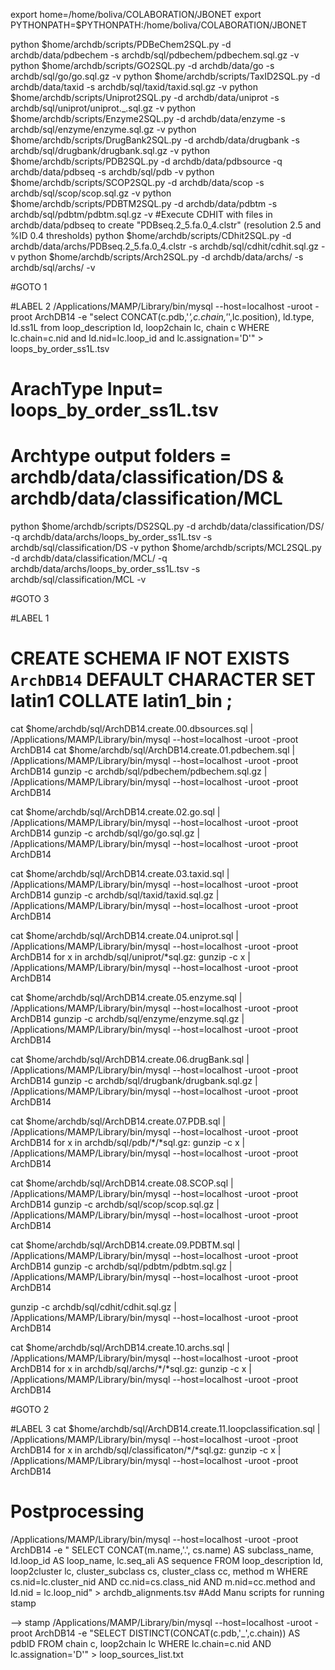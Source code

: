 export home=/home/boliva/COLABORATION/JBONET
export PYTHONPATH=$PYTHONPATH:/home/boliva/COLABORATION/JBONET

python $home/archdb/scripts/PDBeChem2SQL.py -d archdb/data/pdbechem -s archdb/sql/pdbechem/pdbechem.sql.gz -v
python $home/archdb/scripts/GO2SQL.py -d archdb/data/go -s archdb/sql/go/go.sql.gz -v
python $home/archdb/scripts/TaxID2SQL.py -d archdb/data/taxid -s archdb/sql/taxid/taxid.sql.gz -v
python $home/archdb/scripts/Uniprot2SQL.py -d archdb/data/uniprot -s archdb/sql/uniprot/uniprot._.sql.gz -v
python $home/archdb/scripts/Enzyme2SQL.py -d archdb/data/enzyme -s archdb/sql/enzyme/enzyme.sql.gz -v
python $home/archdb/scripts/DrugBank2SQL.py -d archdb/data/drugbank -s archdb/sql/drugbank/drugbank.sql.gz -v
python $home/archdb/scripts/PDB2SQL.py -d archdb/data/pdbsource -q archdb/data/pdbseq -s archdb/sql/pdb -v
python $home/archdb/scripts/SCOP2SQL.py -d archdb/data/scop -s archdb/sql/scop/scop.sql.gz -v
python $home/archdb/scripts/PDBTM2SQL.py -d archdb/data/pdbtm -s archdb/sql/pdbtm/pdbtm.sql.gz -v
#Execute CDHIT with files in archdb/data/pdbseq to create "PDBseq.2_5.fa.0_4.clstr" (resolution 2.5 and %ID 0.4 thresholds)
python $home/archdb/scripts/CDhit2SQL.py -d archdb/data/archs/PDBseq.2_5.fa.0_4.clstr -s archdb/sql/cdhit/cdhit.sql.gz -v
python $home/archdb/scripts/Arch2SQL.py -d archdb/data/archs/ -s archdb/sql/archs/ -v

#GOTO 1

#LABEL 2
/Applications/MAMP/Library/bin/mysql --host=localhost -uroot -proot ArchDB14 -e "select CONCAT(c.pdb,'_',c.chain,'_',lc.position), ld.type, ld.ss1L from loop_description ld, loop2chain lc, chain c WHERE lc.chain=c.nid and ld.nid=lc.loop_id and lc.assignation='D'" > loops_by_order_ss1L.tsv

# ArachType Input= loops_by_order_ss1L.tsv
# Archtype output folders = archdb/data/classification/DS & archdb/data/classification/MCL

python $home/archdb/scripts/DS2SQL.py -d archdb/data/classification/DS/ -q archdb/data/archs/loops_by_order_ss1L.tsv -s archdb/sql/classification/DS -v
python $home/archdb/scripts/MCL2SQL.py -d archdb/data/classification/MCL/ -q archdb/data/archs/loops_by_order_ss1L.tsv -s archdb/sql/classification/MCL -v

#GOTO 3

#LABEL 1
# CREATE SCHEMA IF NOT EXISTS `ArchDB14` DEFAULT CHARACTER SET latin1 COLLATE latin1_bin ;

cat $home/archdb/sql/ArchDB14.create.00.dbsources.sql | /Applications/MAMP/Library/bin/mysql --host=localhost -uroot -proot ArchDB14
cat $home/archdb/sql/ArchDB14.create.01.pdbechem.sql | /Applications/MAMP/Library/bin/mysql --host=localhost -uroot -proot ArchDB14
gunzip -c archdb/sql/pdbechem/pdbechem.sql.gz | /Applications/MAMP/Library/bin/mysql --host=localhost -uroot -proot ArchDB14

cat $home/archdb/sql/ArchDB14.create.02.go.sql | /Applications/MAMP/Library/bin/mysql --host=localhost -uroot -proot ArchDB14
gunzip -c archdb/sql/go/go.sql.gz | /Applications/MAMP/Library/bin/mysql --host=localhost -uroot -proot ArchDB14

cat $home/archdb/sql/ArchDB14.create.03.taxid.sql | /Applications/MAMP/Library/bin/mysql --host=localhost -uroot -proot ArchDB14
gunzip -c archdb/sql/taxid/taxid.sql.gz | /Applications/MAMP/Library/bin/mysql --host=localhost -uroot -proot ArchDB14

cat $home/archdb/sql/ArchDB14.create.04.uniprot.sql | /Applications/MAMP/Library/bin/mysql --host=localhost -uroot -proot ArchDB14
for x in archdb/sql/uniprot/*sql.gz:
gunzip -c x | /Applications/MAMP/Library/bin/mysql --host=localhost -uroot -proot ArchDB14

cat $home/archdb/sql/ArchDB14.create.05.enzyme.sql | /Applications/MAMP/Library/bin/mysql --host=localhost -uroot -proot ArchDB14
gunzip -c archdb/sql/enzyme/enzyme.sql.gz | /Applications/MAMP/Library/bin/mysql --host=localhost -uroot -proot ArchDB14

cat $home/archdb/sql/ArchDB14.create.06.drugBank.sql | /Applications/MAMP/Library/bin/mysql --host=localhost -uroot -proot ArchDB14
gunzip -c archdb/sql/drugbank/drugbank.sql.gz | /Applications/MAMP/Library/bin/mysql --host=localhost -uroot -proot ArchDB14

cat $home/archdb/sql/ArchDB14.create.07.PDB.sql | /Applications/MAMP/Library/bin/mysql --host=localhost -uroot -proot ArchDB14
for x in archdb/sql/pdb/*/*sql.gz:
gunzip -c x | /Applications/MAMP/Library/bin/mysql --host=localhost -uroot -proot ArchDB14

cat $home/archdb/sql/ArchDB14.create.08.SCOP.sql | /Applications/MAMP/Library/bin/mysql --host=localhost -uroot -proot ArchDB14
gunzip -c archdb/sql/scop/scop.sql.gz | /Applications/MAMP/Library/bin/mysql --host=localhost -uroot -proot ArchDB14

cat $home/archdb/sql/ArchDB14.create.09.PDBTM.sql | /Applications/MAMP/Library/bin/mysql --host=localhost -uroot -proot ArchDB14
gunzip -c archdb/sql/pdbtm/pdbtm.sql.gz | /Applications/MAMP/Library/bin/mysql --host=localhost -uroot -proot ArchDB14

gunzip -c archdb/sql/cdhit/cdhit.sql.gz | /Applications/MAMP/Library/bin/mysql --host=localhost -uroot -proot ArchDB14

cat $home/archdb/sql/ArchDB14.create.10.archs.sql  | /Applications/MAMP/Library/bin/mysql --host=localhost -uroot -proot ArchDB14
for x in archdb/sql/archs/*/*sql.gz:
gunzip -c x | /Applications/MAMP/Library/bin/mysql --host=localhost -uroot -proot ArchDB14

#GOTO 2

#LABEL 3
cat $home/archdb/sql/ArchDB14.create.11.loopclassification.sql | /Applications/MAMP/Library/bin/mysql --host=localhost -uroot -proot ArchDB14
for x in archdb/sql/classificaton/*/*sql.gz:
gunzip -c x | /Applications/MAMP/Library/bin/mysql --host=localhost -uroot -proot ArchDB14

# Postprocessing
/Applications/MAMP/Library/bin/mysql --host=localhost -uroot -proot ArchDB14 -e " SELECT CONCAT(m.name,'.', cs.name) AS subclass_name, ld.loop_id AS loop_name, lc.seq_ali AS sequence FROM loop_description ld, loop2cluster lc, cluster_subclass cs, cluster_class cc, method m WHERE cs.nid=lc.cluster_nid AND cc.nid=cs.class_nid AND m.nid=cc.method and ld.nid = lc.loop_nid" > archdb_alignments.tsv
#Add Manu scripts for running stamp

--> stamp
/Applications/MAMP/Library/bin/mysql --host=localhost -uroot -proot ArchDB14 -e "SELECT DISTINCT(CONCAT(c.pdb,'_',c.chain)) AS pdbID FROM chain c, loop2chain lc WHERE lc.chain=c.nid AND lc.assignation='D'" > loop_sources_list.txt
